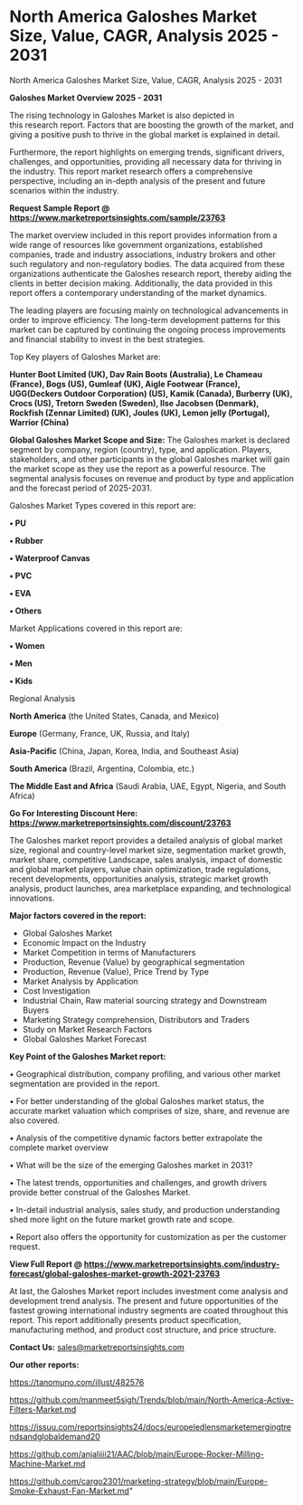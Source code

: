 # North America Galoshes Market Size, Value, CAGR, Analysis 2025 - 2031
 North America Galoshes Market Size, Value, CAGR, Analysis 2025 - 2031

<Strong> Galoshes Market Overview 2025 - 2031</strong>

The rising technology in Galoshes Market is also depicted in this research report. Factors that are boosting the growth of the market, and giving a positive push to thrive in the global market is explained in detail.

Furthermore, the report highlights on emerging trends, significant drivers, challenges, and opportunities, providing all necessary data for thriving in the industry. This report market research offers a comprehensive perspective, including an in-depth analysis of the present and future scenarios within the industry.

<strong>Request Sample Report @ <a href=https://www.marketreportsinsights.com/sample/23763>https://www.marketreportsinsights.com/sample/23763</a></strong>

The market overview included in this report provides information from a wide range of resources like government organizations, established companies, trade and industry associations, industry brokers and other such regulatory and non-regulatory bodies. The data acquired from these organizations authenticate the Galoshes research report, thereby aiding the clients in better decision making. Additionally, the data provided in this report offers a contemporary understanding of the market dynamics.

The leading players are focusing mainly on technological advancements in order to improve efficiency. The long-term development patterns for this market can be captured by continuing the ongoing process improvements and financial stability to invest in the best strategies.

Top Key players of Galoshes Market are:

<strong>Hunter Boot Limited (UK), Dav Rain Boots (Australia), Le Chameau (France), Bogs (US), Gumleaf (UK), Aigle Footwear (France), UGG(Deckers Outdoor Corporation) (US), Kamik (Canada), Burberry (UK), Crocs (US), Tretorn Sweden (Sweden), Ilse Jacobsen (Denmark), Rockfish (Zennar Limited) (UK), Joules (UK), Lemon jelly (Portugal), Warrior (China)</strong>

<strong><b>Global Galoshes Market Scope and Size:</b></strong>
The Galoshes market is declared segment by company, region (country), type, and application. Players, stakeholders, and other participants in the global Galoshes market will gain the market scope as they use the report as a powerful resource. The segmental analysis focuses on revenue and product by type and application and the forecast period of 2025-2031.

Galoshes Market Types covered in this report are:

<strong>• PU

• Rubber

• Waterproof Canvas

• PVC

• EVA

• Others</strong>

Market Applications covered in this report are:

<strong>• Women

• Men

• Kids</strong> 

Regional Analysis

<strong>North America</strong> (the United States, Canada, and Mexico)

<strong>Europe</strong> (Germany, France, UK, Russia, and Italy)

<strong>Asia-Pacific</strong> (China, Japan, Korea, India, and Southeast Asia)

<strong>South America</strong> (Brazil, Argentina, Colombia, etc.)

<strong>The Middle East and Africa</strong> (Saudi Arabia, UAE, Egypt, Nigeria, and South Africa)

<strong>Go For Interesting Discount Here: <a href=https://www.marketreportsinsights.com/discount/23763>https://www.marketreportsinsights.com/discount/23763</a></strong>

The Galoshes market report provides a detailed analysis of global market size, regional and country-level market size, segmentation market growth, market share, competitive Landscape, sales analysis, impact of domestic and global market players, value chain optimization, trade regulations, recent developments, opportunities analysis, strategic market growth analysis, product launches, area marketplace expanding, and technological innovations.

<strong><b>Major factors covered in the report:</b></strong>
<ul>
  <li>Global Galoshes Market </li>
  <li>Economic Impact on the Industry</li>
  <li>Market Competition in terms of Manufacturers</li>
  <li>Production, Revenue (Value) by geographical segmentation</li>
  <li>Production, Revenue (Value), Price Trend by Type</li>
  <li>Market Analysis by Application</li>
  <li>Cost Investigation</li>
  <li>Industrial Chain, Raw material sourcing strategy and Downstream Buyers</li>
  <li>Marketing Strategy comprehension, Distributors and Traders</li>
  <li>Study on Market Research Factors</li>
  <li>Global Galoshes Market Forecast</li>
</ul>

<strong><b>Key Point of the Galoshes Market report:</b></strong>

• Geographical distribution, company profiling, and various other market segmentation are provided in the report.

• For better understanding of the global Galoshes market status, the accurate market valuation which comprises of size, share, and revenue are also covered.

• Analysis of the competitive dynamic factors better extrapolate the complete market overview

• What will be the size of the emerging Galoshes market in 2031?

• The latest trends, opportunities and challenges, and growth drivers provide better construal of the Galoshes Market.

• In-detail industrial analysis, sales study, and production understanding shed more light on the future market growth rate and scope.

• Report also offers the opportunity for customization as per the customer request.

<strong><b>View Full Report @ <a href=https://www.marketreportsinsights.com/industry-forecast/global-galoshes-market-growth-2021-23763>https://www.marketreportsinsights.com/industry-forecast/global-galoshes-market-growth-2021-23763</a></b></strong>


At last, the Galoshes Market report includes investment come analysis and development trend analysis. The present and future opportunities of the fastest growing international industry segments are coated throughout this report. This report additionally presents product specification, manufacturing method, and product cost structure, and price structure.

<strong>Contact Us:</strong>
sales@marketreportsinsights.com

<strong>Our other reports:</strong>

<a href=https://tanomuno.com/illust/482576>https://tanomuno.com/illust/482576</a>

<a href=https://github.com/manmeet5sigh/Trends/blob/main/North-America-Active-Filters-Market.md>https://github.com/manmeet5sigh/Trends/blob/main/North-America-Active-Filters-Market.md</a>

<a href=https://issuu.com/reportsinsights24/docs/europeledlensmarketemergingtrendsandglobaldemand20>https://issuu.com/reportsinsights24/docs/europeledlensmarketemergingtrendsandglobaldemand20</a>

<a href=https://github.com/anjaliiii21/AAC/blob/main/Europe-Rocker-Milling-Machine-Market.md>https://github.com/anjaliiii21/AAC/blob/main/Europe-Rocker-Milling-Machine-Market.md</a>

<a href=https://github.com/cargo2301/marketing-strategy/blob/main/Europe-Smoke-Exhaust-Fan-Market.md>https://github.com/cargo2301/marketing-strategy/blob/main/Europe-Smoke-Exhaust-Fan-Market.md</a>"
